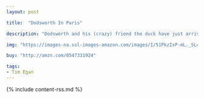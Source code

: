 ```yaml
---
layout: post

title:  "Dodsworth In Paris"

description: "Dodsworth and his (crazy) friend the duck have just arrived in Paris. It is their first time in the City of Lights, and they are ready for some adventures magnifique! Right away they see mimes, painters, and people wearing berets. They climb the Eiffel Tower, and the duck even finds some bent-over guy who rings bells for a living. It looks like it is going to turn out to be a great vacation in Paris…but trouble is never far from a misbehaving duck!"

img: "https://images-na.ssl-images-amazon.com/images/I/51PkzIxP-mL._SL480_.jpg"

buy: "http://amzn.com/0547331924"

tags:
- Tim Egan
---
```


{% include content-rss.md %}